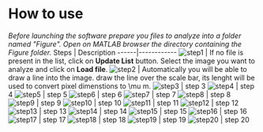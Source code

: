 # How to use
_Before launching the software prepare you files to analyze into a folder named "Figure". Open on MATLAB browser the directory containing the Figure folder._
Steps | Description
------|------------
![step1](https://github.com/piuLAB-official/Particle_analyzer/blob/main/HowTo_steps/step1.png) | If no file is present in the list, click on **Update List** button. Select the image you want to analyze and click on **Load file**.
![step2](https://github.com/piuLAB-official/Particle_analyzer/blob/main/HowTo_steps/step2.png) | Automatically you will be able to draw a line into the image. draw the line over the scale bar, its lenght will be used to convert pixel dimenstions to \mu m.
![step3](https://github.com/piuLAB-official/Particle_analyzer/blob/main/HowTo_steps/step3.png) | step 3
![step4](https://github.com/piuLAB-official/Particle_analyzer/blob/main/HowTo_steps/step4.png) | step 4
![step5](https://github.com/piuLAB-official/Particle_analyzer/blob/main/HowTo_steps/step5.png) | step 5
![step6](https://github.com/piuLAB-official/Particle_analyzer/blob/main/HowTo_steps/step6.png) | step 6
![step7](https://github.com/piuLAB-official/Particle_analyzer/blob/main/HowTo_steps/step7.png) | step 7
![step8](https://github.com/piuLAB-official/Particle_analyzer/blob/main/HowTo_steps/step8.png) | step 8
![step9](https://github.com/piuLAB-official/Particle_analyzer/blob/main/HowTo_steps/step9.png) | step 9
![step10](https://github.com/piuLAB-official/Particle_analyzer/blob/main/HowTo_steps/step10.png) | step 10
![step11](https://github.com/piuLAB-official/Particle_analyzer/blob/main/HowTo_steps/step11.png) | step 11
![step12](https://github.com/piuLAB-official/Particle_analyzer/blob/main/HowTo_steps/step12.png) | step 12
![step13](https://github.com/piuLAB-official/Particle_analyzer/blob/main/HowTo_steps/step13.png) | step 13
![step14](https://github.com/piuLAB-official/Particle_analyzer/blob/main/HowTo_steps/step14.png) | step 14
![step15](https://github.com/piuLAB-official/Particle_analyzer/blob/main/HowTo_steps/step15.png) | step 15
![step16](https://github.com/piuLAB-official/Particle_analyzer/blob/main/HowTo_steps/step16.png) | step 16
![step17](https://github.com/piuLAB-official/Particle_analyzer/blob/main/HowTo_steps/step17.png) | step 17
![step18](https://github.com/piuLAB-official/Particle_analyzer/blob/main/HowTo_steps/step18.png) | step 18
![step19](https://github.com/piuLAB-official/Particle_analyzer/blob/main/HowTo_steps/step19.png) | step 19
![step20](https://github.com/piuLAB-official/Particle_analyzer/blob/main/HowTo_steps/step20.png) | step 20
